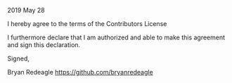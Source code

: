 2019 May 28

I hereby agree to the terms of the Contributors License

I furthermore declare that I am authorized and able to make this
agreement and sign this declaration.

Signed,

Bryan Redeagle
https://github.com/bryanredeagle
